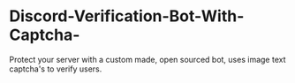 # Discord-Verification-Bot-With-Captcha-
Protect your server with a custom made, open sourced bot, uses image text captcha's to verify users.
